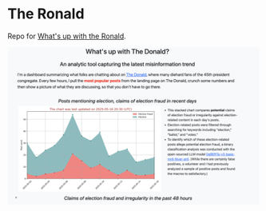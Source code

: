 # The Ronald

Repo for [What's up with the Ronald](https://kcinbk.github.io/the_real_ronald). 

<img src='https://raw.githubusercontent.com/kcinbk/the_real_ronald/refs/heads/main/viz/cover.jpeg'> </img>


